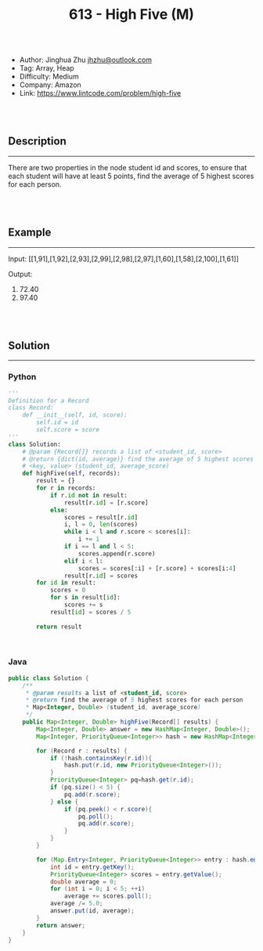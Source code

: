 # <center>613 - High Five (M)</center> 



<br></br>

* Author: Jinghua Zhu <jhzhu@outlook.com>
* Tag: Array, Heap
* Difficulty: Medium
* Company: Amazon
* Link: https://www.lintcode.com/problem/high-five

<br></br>



## Description
----
There are two properties in the node student id and scores, to ensure that each student will have at least 5 points, find the average of 5 highest scores for each person.

<br></br>



## Example
----
Input:  [[1,91],[1,92],[2,93],[2,99],[2,98],[2,97],[1,60],[1,58],[2,100],[1,61]]

Output:
1. 72.40
2. 97.40

<br></br>



## Solution
----
### Python
```python
'''
Definition for a Record
class Record:
    def __init__(self, id, score):
        self.id = id
        self.score = score
'''
class Solution:
    # @param {Record[]} records a list of <student_id, score>
    # @return {dict(id, average)} find the average of 5 highest scores for each person
    # <key, value> (student_id, average_score)
    def highFive(self, records):
        result = {}
        for r in records:
            if r.id not in result:
                result[r.id] = [r.score]
            else:
                scores = result[r.id]
                i, l = 0, len(scores)
                while i < l and r.score < scores[i]:
                    i += 1
                if i == l and l < 5:
                    scores.append(r.score)
                elif i < l:
                    scores = scores[:i] + [r.score] + scores[i:4]
                result[r.id] = scores
        for id in result:
            scores = 0
            for s in result[id]:
                scores += s
            result[id] = scores / 5
        
        return result
```

<br>



### Java
```java
public class Solution {
    /**
     * @param results a list of <student_id, score>
     * @return find the average of 5 highest scores for each person
     * Map<Integer, Double> (student_id, average_score)
     */
    public Map<Integer, Double> highFive(Record[] results) {
        Map<Integer, Double> answer = new HashMap<Integer, Double>();
        Map<Integer, PriorityQueue<Integer>> hash = new HashMap<Integer, PriorityQueue<Integer>>();

        for (Record r : results) {
            if (!hash.containsKey(r.id)){
                hash.put(r.id, new PriorityQueue<Integer>());
            }
            PriorityQueue<Integer> pq=hash.get(r.id);
            if (pq.size() < 5) {
                pq.add(r.score);
            } else {
                if (pq.peek() < r.score){
                    pq.poll();
                    pq.add(r.score);
                }
            }
        }

        for (Map.Entry<Integer, PriorityQueue<Integer>> entry : hash.entrySet()) {
            int id = entry.getKey();
            PriorityQueue<Integer> scores = entry.getValue();
            double average = 0;
            for (int i = 0; i < 5; ++i)
                average += scores.poll();
            average /= 5.0;
            answer.put(id, average);
        }
        return answer;
    }
}
```